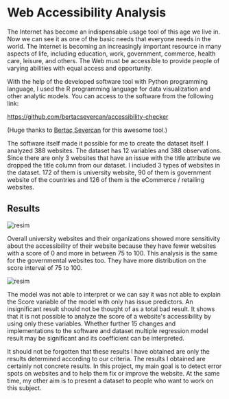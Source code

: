 # Web Accessibility Analysis

The Internet has become an indispensable usage tool of this age we live in. Now we can see it as one of the basic needs that everyone needs in the world. The Internet is becoming an increasingly important resource in many aspects of life, including education, work, government, commerce, health care, leisure, and others. The Web must be accessible to provide people of varying abilities with equal access and opportunity.



With the help of the developed software tool with Python programming language, I used the R programming language for data visualization and other analytic models. 
You can access to the software from the following link:

https://github.com/bertacsevercan/accessibility-checker

(Huge thanks to [Bertaç Severcan](https://github.com/bertacsevercan "Bertaç Severcan") for this awesome tool.)

The software itself made it possible for me to create the dataset itself. I analyzed 388 websites. The dataset has 12 variables and 388 observations. Since there are only 3 websites that have an issue with the title attribute we dropped the title column from our dataset. I included 3 types of websites in the dataset. 172 of them is university website, 90 of them is government website of the countries and 126 of them is the eCommerce / retailing websites.

## Results 

![resim](https://user-images.githubusercontent.com/74188001/123255205-3ddfff00-d4f8-11eb-8679-6f673d24a555.png)

Overall university websites and their organizations showed more sensitivity about the accessibility of their website because they have fewer websites with a score of 0 and more in between 75 to 100. This analysis is the same for the governmental websites too. They have more distribution on the score interval of 75 to 100. 

![resim](https://user-images.githubusercontent.com/74188001/123255462-8b5c6c00-d4f8-11eb-86f1-0090475ddb28.png)

The model was not able to interpret or we can say it was not able to explain the Score variable of the model with only has issue predictors. An insignificant result should not be thought of as a total bad result. It shows that it is not possible to analyze the score of a website's accessibility by using only these variables. Whether further 15 changes and implementations to the software and dataset multiple regression model result may be significant and its coefficient can be interpreted.

It should not be forgotten that these results I have obtained are only the results determined according to our criteria. The results I obtained are certainly not concrete results. In this project, my main goal is to detect error spots on websites and to help them fix or improve the website. At the same time, my other aim is to present a dataset to people who want to work on this subject.
